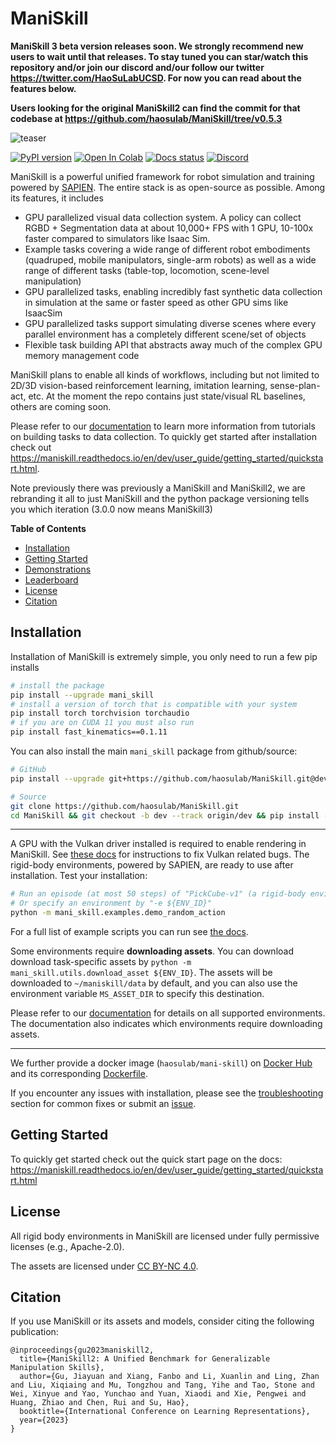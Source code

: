 # ManiSkill

**ManiSkill 3 beta version releases soon. We strongly recommend new users to wait until that releases. To stay tuned you can star/watch this repository and/or join our discord and/our follow our twitter https://twitter.com/HaoSuLabUCSD. For now you can read about the features below.**

**Users looking for the original ManiSkill2 can find the commit for that codebase at https://github.com/haosulab/ManiSkill/tree/v0.5.3**




![teaser](figures/teaser_v2.jpg)

[![PyPI version](https://badge.fury.io/py/mani-skill.svg)](https://badge.fury.io/py/mani-skill)
[![Open In Colab](https://colab.research.google.com/assets/colab-badge.svg)](https://colab.research.google.com/github/haosulab/ManiSkill/blob/main/examples/tutorials/1_quickstart.ipynb)
[![Docs status](https://img.shields.io/badge/docs-passing-brightgreen.svg)](https://maniskill.readthedocs.io/en/dev/)
[![Discord](https://img.shields.io/discord/996566046414753822?logo=discord)](https://discord.gg/x8yUZe5AdN)

ManiSkill is a powerful unified framework for robot simulation and training powered by [SAPIEN](https://sapien.ucsd.edu/). The entire stack is as open-source as possible. Among its features, it includes
- GPU parallelized visual data collection system. A policy can collect RGBD + Segmentation data at about 10,000+ FPS with 1 GPU, 10-100x faster compared to simulators like Isaac Sim.
- Example tasks covering a wide range of different robot embodiments (quadruped, mobile manipulators, single-arm robots) as well as a wide range of different tasks (table-top, locomotion, scene-level manipulation)
- GPU parallelized tasks, enabling incredibly fast synthetic data collection in simulation at the same or faster speed as other GPU sims like IsaacSim
- GPU parallelized tasks support simulating diverse scenes where every parallel environment has a completely different scene/set of objects
- Flexible task building API that abstracts away much of the complex GPU memory management code
<!-- - Evaluate models trained on real-world data in simulation, no robot hardware needed -->

ManiSkill plans to enable all kinds of workflows, including but not limited to 2D/3D vision-based reinforcement learning, imitation learning, sense-plan-act, etc. At the moment the repo contains just state/visual RL baselines, others are coming soon.

Please refer to our [documentation](https://maniskill.readthedocs.io/en/main/) to learn more information from tutorials on building tasks to data collection. To quickly get started after installation check out https://maniskill.readthedocs.io/en/dev/user_guide/getting_started/quickstart.html.


Note previously there was previously a ManiSkill and ManiSkill2, we are rebranding it all to just ManiSkill and the python package versioning tells you which iteration (3.0.0 now means ManiSkill3)


**Table of Contents**

- [Installation](#installation)
- [Getting Started](#getting-started)
- [Demonstrations](#demonstrations)
- [Leaderboard](#leaderboard)
- [License](#license)
- [Citation](#citation)

## Installation

Installation of ManiSkill is extremely simple, you only need to run a few pip installs

```bash
# install the package
pip install --upgrade mani_skill
# install a version of torch that is compatible with your system
pip install torch torchvision torchaudio
# if you are on CUDA 11 you must also run
pip install fast_kinematics==0.1.11
```

You can also install the main `mani_skill` package from github/source:

```bash
# GitHub
pip install --upgrade git+https://github.com/haosulab/ManiSkill.git@dev

# Source
git clone https://github.com/haosulab/ManiSkill.git
cd ManiSkill && git checkout -b dev --track origin/dev && pip install -e .
```

---

A GPU with the Vulkan driver installed is required to enable rendering in ManiSkill. See [these docs](https://maniskill.readthedocs.io/en/dev/user_guide/getting_started/installation.html#vulkan) for instructions to fix Vulkan related bugs. The rigid-body environments, powered by SAPIEN, are ready to use after installation. Test your installation:

```bash
# Run an episode (at most 50 steps) of "PickCube-v1" (a rigid-body environment) with random actions
# Or specify an environment by "-e ${ENV_ID}"
python -m mani_skill.examples.demo_random_action
```

For a full list of example scripts you can run see [the docs](https://maniskill.readthedocs.io/en/dev/user_guide/demos/index.html).

Some environments require **downloading assets**. You can download download task-specific assets by `python -m mani_skill.utils.download_asset ${ENV_ID}`. The assets will be downloaded to `~/maniskill/data` by default, and you can also use the environment variable `MS_ASSET_DIR` to specify this destination.

Please refer to our [documentation](https://maniskill.readthedocs.io/en/dev) for details on all supported environments. The documentation also indicates which environments require downloading assets.

---

We further provide a docker image (`haosulab/mani-skill`) on [Docker Hub](https://hub.docker.com/repository/docker/haosulab/mani-skill/general) and its corresponding [Dockerfile](./docker/Dockerfile).

If you encounter any issues with installation, please see the [troubleshooting](https://maniskill.readthedocs.io/en/dev/user_guide/getting_started/installation.html) section for common fixes or submit an [issue](https://github.com/haosulab/ManiSkill/issues).

## Getting Started

To quickly get started check out the quick start page on the docs: https://maniskill.readthedocs.io/en/dev/user_guide/getting_started/quickstart.html

## License

All rigid body environments in ManiSkill are licensed under fully permissive licenses (e.g., Apache-2.0).

The assets are licensed under [CC BY-NC 4.0](https://creativecommons.org/licenses/by-nc/4.0/legalcode).

## Citation

If you use ManiSkill or its assets and models, consider citing the following publication:

```
@inproceedings{gu2023maniskill2,
  title={ManiSkill2: A Unified Benchmark for Generalizable Manipulation Skills},
  author={Gu, Jiayuan and Xiang, Fanbo and Li, Xuanlin and Ling, Zhan and Liu, Xiqiaing and Mu, Tongzhou and Tang, Yihe and Tao, Stone and Wei, Xinyue and Yao, Yunchao and Yuan, Xiaodi and Xie, Pengwei and Huang, Zhiao and Chen, Rui and Su, Hao},
  booktitle={International Conference on Learning Representations},
  year={2023}
}
```
